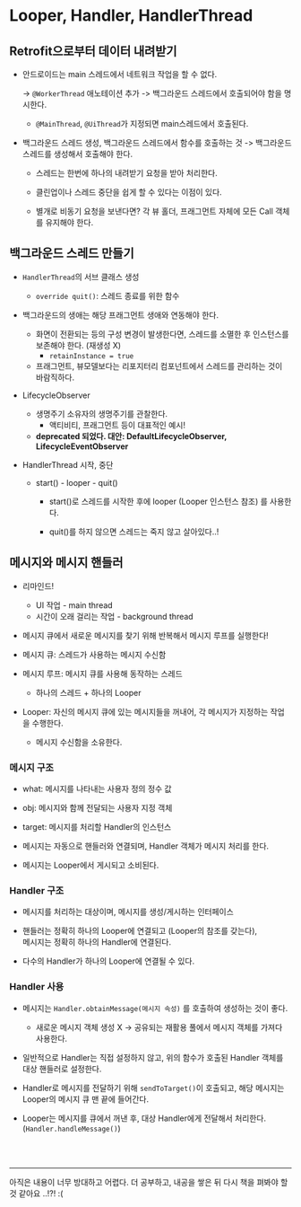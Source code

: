 # Looper, Handler, HandlerThread

## Retrofit으로부터 데이터 내려받기

- 안드로이드는 main 스레드에서 네트워크 작업을 할 수 없다. 

  	-> `@WorkerThread` 애노테이션 추가 -> 백그라운드 스레드에서 호출되어야 함을 명시한다.

  	- `@MainThread`, `@UiThread`가 지정되면 main스레드에서 호출된다. 

- 백그라운드 스레드 생성, 백그라운드 스레드에서 함수를 호출하는 것 -> 백그라운드 스레드를 생성해서 호출해야 한다.
	- 스레드는 한번에 하나의 내려받기 요청을 받아 처리한다.
	
	- 클린업이나 스레드 중단을 쉽게 할 수 있다는 이점이 있다.
	
	- 별개로 비동기 요청을 보낸다면? 각 뷰 홀더, 프래그먼트 자체에 모든 Call 객체를 유지해야 한다.

## 백그라운드 스레드 만들기

- `HandlerThread`의 서브 클래스 생성
	+  `override quit()`: 스레드 종료를 위한 함수 
	
- 백그라운드의 생애는 해당 프래그먼트 생애와 연동해야 한다.
	+ 화면이 전환되는 등의 구성 변경이 발생한다면, 스레드를 소멸한 후 인스턴스를 보존해야 한다. (재생성 X)
		*  `retainInstance = true`
		
	- 프래그먼트, 뷰모델보다는 리포지터리 컴포넌트에서 스레드를 관리하는 것이 바람직하다.


- LifecycleObserver
	+ 생명주기 소유자의 생명주기를 관찰한다.
		+ 액티비티, 프래그먼트 등이 대표적인 예시!
	- **deprecated 되었다. 대안: DefaultLifecycleObserver, LifecycleEventObserver**

- HandlerThread 시작, 중단
	+ start() - looper - quit()
		* start()로 스레드를 시작한 후에 looper (Looper 인스턴스 참조) 를 사용한다.
		
		* quit()를 하지 않으면 스레드는 죽지 않고 살아있다..!
		

## 메시지와 메시지 핸들러

- 리마인드!
	+ UI 작업 - main thread
	
	- 시간이 오래 걸리는 작업 - background thread
	
- 메시지 큐에서 새로운 메시지를 찾기 위해 반복해서 메시지 루프를 실행한다!

- 메시지 큐: 스레드가 사용하는 메시지 수신함

- 메시지 루프: 메시지 큐를 사용해 동작하는 스레드
	+ 하나의 스레드 + 하나의 Looper
	
- Looper: 자신의 메시지 큐에 있는 메시지들을 꺼내어, 각 메시지가 지정하는 작업을 수행한다.
	+ 메시지 수신함을 소유한다.
	
### 메시지 구조

- what: 메시지를 나타내는 사용자 정의 정수 값

- obj: 메시지와 함께 전달되는 사용자 지정 객체

- target: 메시지를 처리할 Handler의 인스턴스

- 메시지는 자동으로 핸들러와 연결되며, Handler 객체가 메시지 처리를 한다.

- 메시지는 Looper에서 게시되고 소비된다.


### Handler 구조

- 메시지를 처리하는 대상이며, 메시지를 생성/게시하는 인터페이스

- 핸들러는 정확히 하나의 Looper에 연결되고 (Looper의 참조를 갖는다),
<br/> 메시지는 정확히 하나의 Handler에 연결된다.

- 다수의 Handler가 하나의 Looper에 연결될 수 있다.


### Handler 사용

- 메시지는 `Handler.obtainMessage(메시지 속성)` 를 호출하여 생성하는 것이 좋다.
	+ 새로운 메시지 객체 생성 X -> 공유되는 재활용 풀에서 메시지 객체를 가져다 사용한다.

- 일반적으로 Handler는 직접 설정하지 않고, 위의 함수가 호출된 Handler 객체를 대상 핸들러로 설정한다.

- Handler로 메시지를 전달하기 위해 `sendToTarget()`이 호출되고, 해당 메시지는 Looper의 메시지 큐 맨 끝에 들어간다.

- Looper는 메시지를 큐에서 꺼낸 후, 대상 Handler에게 전달해서 처리한다. (`Handler.handleMessage()`)



<br/>
<br/>

---

아직은 내용이 너무 방대하고 어렵다.
더 공부하고, 내공을 쌓은 뒤 다시 책을 펴봐야 할 것 같아요 ..!?! :(



